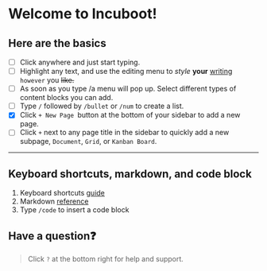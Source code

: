 # Welcome to Incuboot!

## Here are the basics

- [ ] Click anywhere and just start typing.
- [ ] Highlight any text, and use the editing menu to _style_ **your** <u>writing</u> `however` you ~~like.~~
- [ ] As soon as you type /a menu will pop up. Select different types of content blocks you can add.
- [ ] Type `/` followed by `/bullet` or `/num` to create a list.
- [x] Click `+ New Page `button at the bottom of your sidebar to add a new page.
- [ ] Click `+` next to any page title in the sidebar to quickly add a new subpage, `Document`, `Grid`, or `Kanban Board`.

---

## Keyboard shortcuts, markdown, and code block

1. Keyboard shortcuts [guide](https://appflowy.gitbook.io/docs/essential-documentation/shortcuts)
1. Markdown [reference](https://appflowy.gitbook.io/docs/essential-documentation/markdown)
1. Type `/code` to insert a code block

## Have a question❓

> Click `?` at the bottom right for help and support.
